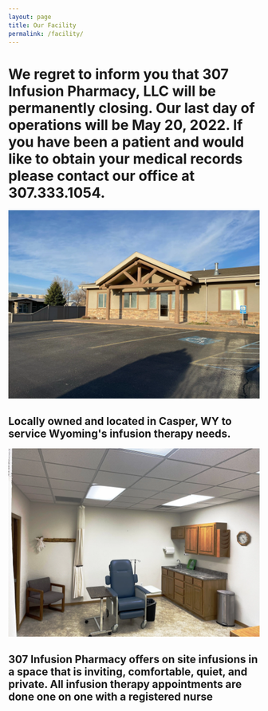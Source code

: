 ```yaml
---
layout: page
title: Our Facility
permalink: /facility/
---
```

<h1>We regret to inform you that 307 Infusion Pharmacy, LLC will be permanently closing. Our last day of operations will be May 20, 2022. If you have been a patient and would like to obtain your medical records please contact our office at 307.333.1054.</h1>
<img src="/images/Facility/307 facility right.webp" alt="Facility Front">
<h2>Locally owned and located in Casper, WY to service Wyoming's infusion therapy needs.</h2>
<img src="/images/Facility/room3.webp" alt="IV room">
<h2>307 Infusion Pharmacy offers on site infusions in a space that is inviting, comfortable, quiet, and private. All infusion therapy appointments are done one on one with a registered nurse</h2>


